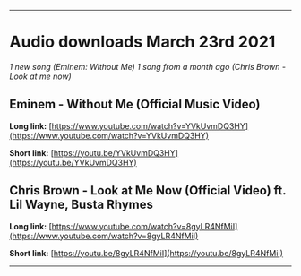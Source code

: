 
***

# Audio downloads March 23rd 2021

_1 new song (Eminem: Without Me) 1 song from a month ago (Chris Brown - Look at me now)_

## Eminem - Without Me (Official Music Video)

**Long link:** [https://www.youtube.com/watch?v=YVkUvmDQ3HY](https://www.youtube.com/watch?v=YVkUvmDQ3HY)

**Short link:** [https://youtu.be/YVkUvmDQ3HY](https://youtu.be/YVkUvmDQ3HY)

## Chris Brown - Look at Me Now (Official Video) ft. Lil Wayne, Busta Rhymes

**Long link:** [https://www.youtube.com/watch?v=8gyLR4NfMiI](https://www.youtube.com/watch?v=8gyLR4NfMiI)

**Short link:** [https://youtu.be/8gyLR4NfMiI](https://youtu.be/8gyLR4NfMiI)

***

